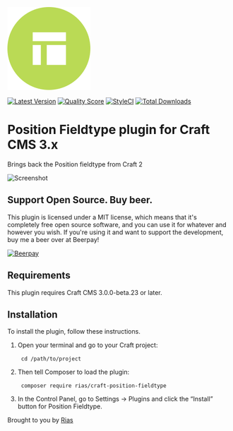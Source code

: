 ![Icon](./src/icon.svg)

[![Latest Version](https://img.shields.io/github/release/riasvdv/craft-position-fieldtype.svg?style=flat-square)](https://github.com/riasvdv/craft-position-fieldtype/releases)
[![Quality Score](https://img.shields.io/scrutinizer/g/riasvdv/craft-position-fieldtype.svg?style=flat-square)](https://scrutinizer-ci.com/g/riasvdv/craft-position-fieldtype)
[![StyleCI](https://styleci.io/repos/112007386/shield)](https://styleci.io/repos/112007386)
[![Total Downloads](https://img.shields.io/packagist/dt/rias/craft-position-fieldtype.svg?style=flat-square)](https://packagist.org/packages/rias/craft-position-fieldtype)

# Position Fieldtype plugin for Craft CMS 3.x

Brings back the Position fieldtype from Craft 2

![Screenshot](resources/img/plugin-screenshot.png)

## Support Open Source. Buy beer.

This plugin is licensed under a MIT license, which means that it's completely free open source software, and you can use it for whatever and however you wish. If you're using it and want to support the development, buy me a beer over at Beerpay!

[![Beerpay](https://beerpay.io/riasvdv/craft-position-fieldtype/badge.svg?style=beer-square)](https://beerpay.io/riasvdv/craft-position-fieldtype)

## Requirements

This plugin requires Craft CMS 3.0.0-beta.23 or later.

## Installation

To install the plugin, follow these instructions.

1. Open your terminal and go to your Craft project:

        cd /path/to/project

2. Then tell Composer to load the plugin:

        composer require rias/craft-position-fieldtype

3. In the Control Panel, go to Settings → Plugins and click the “Install” button for Position Fieldtype.

Brought to you by [Rias](https://rias.be)
